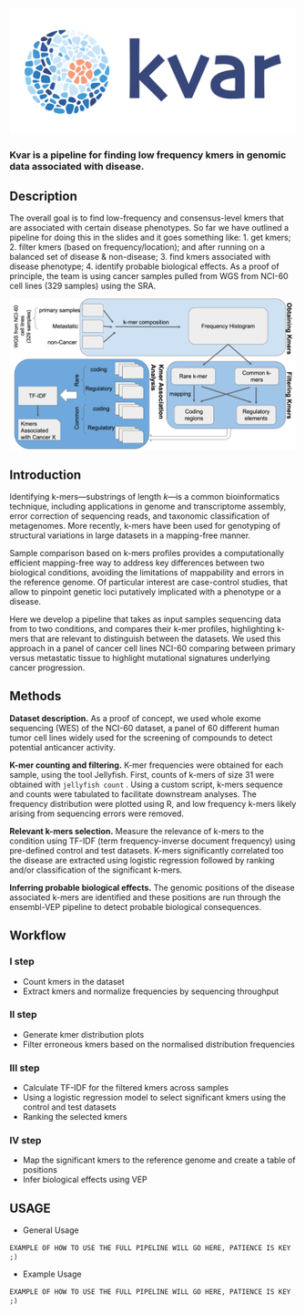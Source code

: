 ![Kvar logo](figures/kvar_logo.png)


### **Kvar** is a pipeline for finding low frequency kmers in genomic data associated with disease. 

## Description

The overall goal is to find low-frequency and consensus-level kmers that are associated with certain disease phenotypes. So far we have outlined a pipeline for doing this in the slides and it goes something like: 1. get kmers; 2. filter kmers (based on frequency/location); and after running on a balanced set of disease & non-disease; 3. find kmers associated with disease phenotype; 4. identify probable biological effects. As a proof of principle, the team is using cancer samples pulled from WGS from NCI-60 cell lines (329 samples) using the SRA.

![Kvar Pipeline](figures/kvar_pipeline.png)

## Introduction

Identifying k-mers—substrings of length _k_—is a common bioinformatics technique, including applications in genome and transcriptome assembly, error correction of sequencing reads, and taxonomic classification of metagenomes. More recently, k-mers have been used for genotyping of structural variations in large datasets in a mapping-free manner. 

Sample comparison based on k-mers profiles provides a computationally efficient mapping-free way to address key differences between two biological conditions, avoiding the limitations of mappability and errors in the reference genome. Of particular interest are case-control studies, that allow to pinpoint genetic loci putatively implicated with a phenotype or a disease.

Here we develop a pipeline that takes as input samples sequencing data from to two conditions, and compares their k-mer profiles, highlighting k-mers that are relevant to distinguish between the datasets. We used this approach in a panel of cancer cell lines NCI-60 comparing between primary versus metastatic tissue to highlight mutational signatures underlying cancer progression.

## Methods

**Dataset description.** As a proof of concept, we used whole exome sequencing (WES) of the NCI-60 dataset, a panel of 60 different human tumor cell lines widely used for the screening of compounds to detect potential anticancer activity.

**K-mer counting and filtering.** K-mer frequencies were obtained for each sample, using the tool Jellyfish. First, counts of k-mers of size 31 were obtained with `jellyfish count` . Using a custom script, k-mers sequence and counts were tabulated to facilitate downstream analyses. The frequency distribution were plotted using R, and low frequency k-mers likely arising from sequencing errors were removed.

**Relevant k-mers selection.** Measure the relevance of k-mers to the condition using TF-IDF (term frequency-inverse document frequency) using pre-defined control and test datasets. K-mers significantly correlated too the disease are extracted using logistic regression followed by ranking and/or classification of the significant k-mers.

**Inferring probable biological effects.** The genomic positions of the disease associated k-mers are identified and these positions are run through the ensembl-VEP pipeline to detect probable biological consequences. 

## Workflow
### I step
- Count kmers in the dataset
- Extract kmers and normalize frequencies by sequencing throughput
### II step
- Generate kmer distribution plots
- Filter erroneous kmers based on the normalised distribution frequencies
### III step
- Calculate TF-IDF for the filtered kmers across samples
- Using a logistic regression model to select significant kmers using the control and test datasets
- Ranking the selected kmers
### IV step
- Map the significant kmers to the reference genome and create a table of positions
- Infer biological effects using VEP

## USAGE

* General Usage
```
EXAMPLE OF HOW TO USE THE FULL PIPELINE WILL GO HERE, PATIENCE IS KEY ;)
```
* Example Usage
```
EXAMPLE OF HOW TO USE THE FULL PIPELINE WILL GO HERE, PATIENCE IS KEY ;)
```

